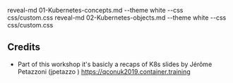reveal-md 01-Kubernetes-concepts.md --theme white --css css/custom.css
reveal-md 02-Kubernetes-objects.md --theme white --css css/custom.css

## Credits

- Part of this workshop it's basicly a recaps of K8s slides by Jérôme Petazzoni (jpetazzo )
https://qconuk2019.container.training